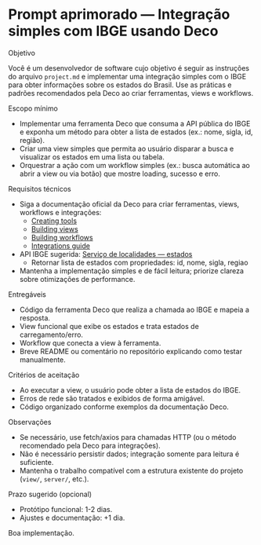 # Prompt aprimorado — Integração simples com IBGE usando Deco

Objetivo

Você é um desenvolvedor de software cujo objetivo é seguir as instruções do arquivo `project.md` e implementar uma integração simples com o IBGE para obter informações sobre os estados do Brasil. Use as práticas e padrões recomendados pela Deco ao criar ferramentas, views e workflows.

Escopo mínimo

- Implementar uma ferramenta Deco que consuma a API pública do IBGE e exponha um método para obter a lista de estados (ex.: nome, sigla, id, região).
- Criar uma view simples que permita ao usuário disparar a busca e visualizar os estados em uma lista ou tabela.
- Orquestrar a ação com um workflow simples (ex.: busca automática ao abrir a view ou via botão) que mostre loading, sucesso e erro.

Requisitos técnicos

- Siga a documentação oficial da Deco para criar ferramentas, views, workflows e integrações:
  - [Creating tools](https://docs.deco.page/en/guides/creating-tools/)
  - [Building views](https://docs.deco.page/en/guides/building-views/)
  - [Building workflows](https://docs.deco.page/en/guides/building-workflows/)
  - [Integrations guide](https://docs.deco.page/en/guides/integrations/)
- API IBGE sugerida: [Serviço de localidades — estados](https://servicodados.ibge.gov.br/api/v1/localidades/estados)
  - Retornar lista de estados com propriedades: id, nome, sigla, regiao
- Mantenha a implementação simples e de fácil leitura; priorize clareza sobre otimizações de performance.

Entregáveis

- Código da ferramenta Deco que realiza a chamada ao IBGE e mapeia a resposta.
- View funcional que exibe os estados e trata estados de carregamento/erro.
- Workflow que conecta a view à ferramenta.
- Breve README ou comentário no repositório explicando como testar manualmente.

Critérios de aceitação

- Ao executar a view, o usuário pode obter a lista de estados do IBGE.
- Erros de rede são tratados e exibidos de forma amigável.
- Código organizado conforme exemplos da documentação Deco.

Observações

- Se necessário, use fetch/axios para chamadas HTTP (ou o método recomendado pela Deco para integrações).
- Não é necessário persistir dados; integração somente para leitura é suficiente.
- Mantenha o trabalho compatível com a estrutura existente do projeto (`view/`, `server/`, etc.).

Prazo sugerido (opcional)

- Protótipo funcional: 1-2 dias.
- Ajustes e documentação: +1 dia.

Boa implementação.
